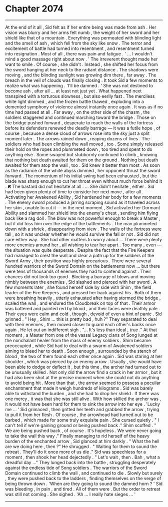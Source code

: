 
# Chapter 2074


---

At the end of it all , Sid felt as if her entire being was made from ash . Her vision was blurry and her arms felt numb , the weight of her sword and her shield like that of a mountain . Everything was permeated with blinding light and the smell of ash , which fell from the sky like snow .
The terror and excitement of battle had turned into resentment , and resentment turned into resignation . Most of all , there was pain and fatigue .
' ... I wouldn't mind a good massage right about now . '
The irreverent thought made her want to smile .
Of course , she didn't .
Instead , she shifted her focus from the sword hanging at her neck to the radiant distance .
The shadows were moving , and the blinding sunlight was growing dim there , far away .
The breach in the veil of clouds was finally closing .
It took Sid a few moments to realize what was happening .
'I'll be damned . '
She was not destined to become ash , after all … at least not just yet .
What happened next transpired with a torturous slowness , but also eerily fast .
The merciless white light dimmed , and the frozen battle thawed , exploding into a demented symphony of violence almost instantly once again .
It was as if no time had passed at all .
Far away , on the other side of the chasm , the soldiers staggered and continued marching toward the bridge . Those on the bridge pushed forward , desperate to reach the walls of the fortress before its defenders renewed the deadly barrage — it was a futile hope , of course , because a dense cloud of arrows rose into the sky just a split moment later . The arrows rained down , reaping dozens of lives .
The soldiers who had been climbing the wall moved , too . Some simply released their hold on the ropes and plummeted down , too tired and spent to do anything else . Some swayed but stubbornly continued to climb , knowing that nothing but death awaited for them on the ground .
Nothing but death awaited for them atop the wall , too .
Sid knew it better than most .
As soon as the radiance of the white abyss dimmed , her opponent thrust the sword forward . The momentum of his initial swing had been exhausted , but the blade was sharp enough to cut her throat even without much force behind it . 𝙍
The bastard did not hesitate at all .
… She didn't hesitate , either .
Sid had been given plenty of time to consider her next move , after all .
Activating her Awakened Ability , Sid hardened her body for a few moments . The enemy sword produced a jarring scraping sound as it traveled across her skin , unable to cut it — in the next moment , Sid activated her Dormant Ability and slammed her shield into the enemy's chest , sending him flying back like a rag doll .
The blow was not powerful enough to break a Master , but it did toss him over the edge of the battlements . The man plummeted down with a shriek , disappearing from view . The walls of the fortress were tall , so it was unclear whether he would survive the fall or not .
Sid did not care either way . She had other matters to worry about …
There were plenty more enemies around her , all wishing to tear her apart . Too many , even — the situation was quite desperate .
Despite the fact that the Fire Keepers had managed to crest the wall and clear a path up for the soldiers of the Sword Army , their position was highly precarious . There were several hundred warriors of the Sword Domain on the battlements now … but there were tens of thousands of enemies they had to contend against .
Their chances did not look too good .
Blocking a barrage of blows and moving nimbly between the enemies , Sid slashed and pierced with her sword . A few moments later , she found herself side by side with Shim , the field leader of the Fire Keepers , and pressed her back against his .
Both of them were breathing heavily , utterly exhausted after having stormed the bridge , scaled the wall , and endured the Cloudbreak on top of that . Their armor was battered and painted red by blood , and their faces were deathly pale .
Their eyes were calm and cold , though , devoid of even a hint of panic .
Sid grinned .
" Hey , Shim … this is pretty bad , huh ?"
They separated to deal with their enemies , then moved closer to guard each other's backs once again .
He let out an indifferent sigh .
"... It's less than ideal , true ."
At that moment , a Master from one of the vassal Legacy clans of Song lunged at the nonchalant healer from the mass of enemy soldiers . Shim became preoccupied , while Sid had to deal with a swarm of Awakened soldiers aiming to bleed her to death .
Soon enough , surrounded by the stench of blood , the two of them found each other once again .
Sid was staring at her shoulder , which was pierced by an enemy arrow . Usually , she would have been able to dodge or deflect it , but this time , the archer had turned out to be unusually skilled . Not only did the arrow find a crack in her armor , but it had also been shot at the precise moment when she could not do anything to avoid being hit .
More than that , the arrow seemed to possess a peculiar enchantment that made it weigh hundreds of kilograms . Sid was barely able to withstand the burden , and she had to drop her shield .
If there was one mercy , it was that she was still alive . With how skilled the archer was , it would not have been hard for them to sink the arrow into her eye .
'Lucky me ... '
Sid grimaced , then gritted her teeth and grabbed the arrow , trying to pull it from her flesh . Of course , the arrowhead had turned out to be barbed , which made for some truly exquisite pain .
She cursed quietly .
" I can't tell if we're gaining ground or being pushed back ."
Shim scoffed .
" We are being pushed back , of course . It's hopeless . We were never going to take the wall this way ."
Finally managing to rid herself of the heavy burden of the enchanted arrow , Sid glanced at him darkly .
" What the hell are we doing here , then ?"
He shrugged .
" Waiting for them to sound the retreat . They'll do it once more of us die ."
Sid was speechless for a moment , then shook her head dejectedly .
" Let's wait , then . Bah , what a dreadful day …"
They lunged back into the battle , struggling desperately against the endless tide of Song soldiers .
The warriors of the Sword Domain continued to climb the wall , and continued to die . Slowly but surely , they were pushed back to the ladders , finding themselves on the verge of being thrown down .
'When are they going to sound the damned horn ? '
Sid was bleeding , in pain , and tired .
All of them were .
But the order to retreat was still not coming .
She sighed .
'Ah ... I really hate sieges ... '

---

